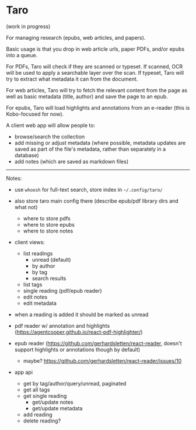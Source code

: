 # Taro

(work in progress)

For managing research (epubs, web articles, and papers).

Basic usage is that you drop in web article urls, paper PDFs, and/or epubs into a queue.

For PDFs, Taro will check if they are scanned or typeset. If scanned, OCR will be used to apply a searchable layer over the scan. If typeset, Taro will try to extract what metadata it can from the document.

For web articles, Taro will try to fetch the relevant content from the page as well as basic metadata (title, author) and save the page to an epub.

For epubs, Taro will load highlights and annotations from an e-reader (this is Kobo-focused for now).

A client web app will allow people to:

- browse/search the collection
- add missing or adjust metadata (where possible, metadata updates are saved as part of the file's metadata, rather than separately in a database)
- add notes (which are saved as markdown files)

---

Notes:

- use `whoosh` for full-text search, store index in `~/.config/taro/`
- also store taro main config there (describe epub/pdf library dirs and what not)
    - where to store pdfs
    - where to store epubs
    - where to store notes
- client views:
    - list readings
        - unread (default)
        - by author
        - by tag
        - search results
    - list tags
    - single reading (pdf/epub reader)
    - edit notes
    - edit metadata
- when a reading is added it should be marked as unread
- pdf reader w/ annotation and highlights (<https://agentcooper.github.io/react-pdf-highlighter/>)
- epub reader (<https://github.com/gerhardsletten/react-reader>, doesn't support highlights or annotations though by default)
    - maybe? <https://github.com/gerhardsletten/react-reader/issues/10>

- app api
    - get by tag/author/query/unread, paginated
    - get all tags
    - get single reading
        - get/update notes
        - get/update metadata
    - add reading
    - delete reading?
